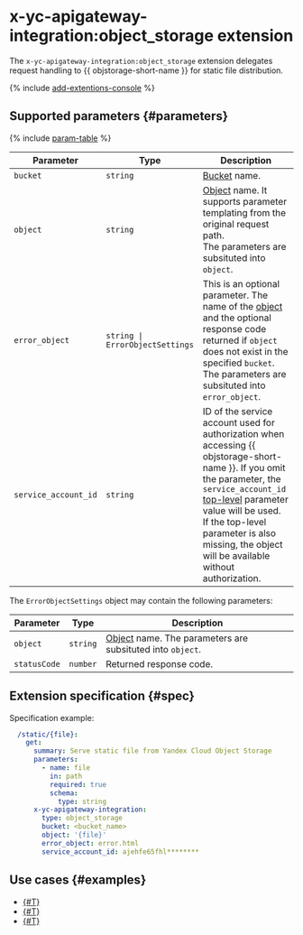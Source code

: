# x-yc-apigateway-integration:object_storage extension

The `x-yc-apigateway-integration:object_storage` extension delegates request handling to {{ objstorage-short-name }} for static file distribution.

{% include [add-extentions-console](../../../_includes/api-gateway/add-extentions-console.md) %}

## Supported parameters {#parameters}

{% include [param-table](../../../_includes/api-gateway/parameters-table.md) %}

Parameter | Type | Description 
----|----|----
`bucket` | `string` | [Bucket](../../../storage/concepts/bucket.md) name.
`object` | `string` | [Object](../../../storage/concepts/object.md) name. It supports parameter templating from the original request path. <br>The parameters are subsituted into `object`.
`error_object` | `string \| ErrorObjectSettings` | This is an optional parameter. The name of the [object](../../../storage/concepts/object.md) and the optional response code returned if `object` does not exist in the specified `bucket`. The parameters are subsituted into `error_object`.
`service_account_id` | `string` | ID of the service account used for authorization when accessing {{ objstorage-short-name }}. If you omit the parameter, the `service_account_id` [top-level](./index.md#top-level) parameter value will be used. If the top-level parameter is also missing, the object will be available without authorization.

The `ErrorObjectSettings` object may contain the following parameters:

Parameter | Type | Description
----|----|----
`object` | `string` | [Object](../../../storage/concepts/object.md) name. The parameters are subsituted into `object`.
`statusCode` | `number` |  Returned response code.


## Extension specification {#spec}

Specification example:

```yaml
  /static/{file}:
    get:
      summary: Serve static file from Yandex Cloud Object Storage
      parameters:
        - name: file
          in: path
          required: true
          schema:
            type: string
      x-yc-apigateway-integration:
        type: object_storage
        bucket: <bucket_name>
        object: '{file}'
        error_object: error.html
        service_account_id: ajehfe65fhl********
```

## Use cases {#examples}

* [{#T}](../../tutorials/java-servlet-todo-list.md)
* [{#T}](../../tutorials/serverless-url-shortener.md)
* [{#T}](../../tutorials/telegram-bot-serverless.md)
